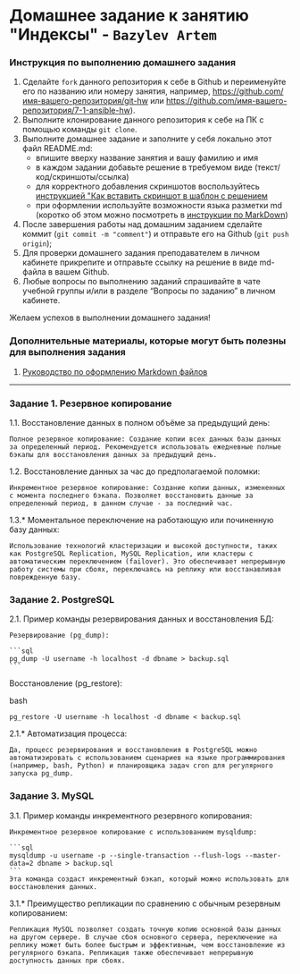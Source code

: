 # Домашнее задание к занятию "Индексы" - `Bazylev Artem`


### Инструкция по выполнению домашнего задания

   1. Сделайте `fork` данного репозитория к себе в Github и переименуйте его по названию или номеру занятия, например, https://github.com/имя-вашего-репозитория/git-hw или  https://github.com/имя-вашего-репозитория/7-1-ansible-hw).
   2. Выполните клонирование данного репозитория к себе на ПК с помощью команды `git clone`.
   3. Выполните домашнее задание и заполните у себя локально этот файл README.md:
      - впишите вверху название занятия и вашу фамилию и имя
      - в каждом задании добавьте решение в требуемом виде (текст/код/скриншоты/ссылка)
      - для корректного добавления скриншотов воспользуйтесь [инструкцией "Как вставить скриншот в шаблон с решением](https://github.com/netology-code/sys-pattern-homework/blob/main/screen-instruction.md)
      - при оформлении используйте возможности языка разметки md (коротко об этом можно посмотреть в [инструкции  по MarkDown](https://github.com/netology-code/sys-pattern-homework/blob/main/md-instruction.md))
   4. После завершения работы над домашним заданием сделайте коммит (`git commit -m "comment"`) и отправьте его на Github (`git push origin`);
   5. Для проверки домашнего задания преподавателем в личном кабинете прикрепите и отправьте ссылку на решение в виде md-файла в вашем Github.
   6. Любые вопросы по выполнению заданий спрашивайте в чате учебной группы и/или в разделе “Вопросы по заданию” в личном кабинете.
   
Желаем успехов в выполнении домашнего задания!
   
### Дополнительные материалы, которые могут быть полезны для выполнения задания

1. [Руководство по оформлению Markdown файлов](https://gist.github.com/Jekins/2bf2d0638163f1294637#Code)

---


### Задание 1. Резервное копирование

1.1. Восстановление данных в полном объёме за предыдущий день:

    Полное резервное копирование: Создание копии всех данных базы данных за определенный период. Рекомендуется использовать ежедневные полные бэкапы для восстановления данных за предыдущий день.

1.2. Восстановление данных за час до предполагаемой поломки:

    Инкрементное резервное копирование: Создание копии данных, измененных с момента последнего бэкапа. Позволяет восстановить данные за определенный период, в данном случае - за последний час.

1.3.* Моментальное переключение на работающую или починенную базу данных:

    Использование технологий кластеризации и высокой доступности, таких как PostgreSQL Replication, MySQL Replication, или кластеры с автоматическим переключением (failover). Это обеспечивает непрерывную работу системы при сбоях, переключаясь на реплику или восстанавливая поврежденную базу.

### Задание 2. PostgreSQL

2.1. Пример команды резервирования данных и восстановления БД:

    Резервирование (pg_dump):

    ```sql
    pg_dump -U username -h localhost -d dbname > backup.sql
    ```
Восстановление (pg_restore):

bash

    pg_restore -U username -h localhost -d dbname < backup.sql

2.1.* Автоматизация процесса:

    Да, процесс резервирования и восстановления в PostgreSQL можно автоматизировать с использованием сценариев на языке программирования (например, bash, Python) и планировщика задач cron для регулярного запуска pg_dump.

### Задание 3. MySQL

3.1. Пример команды инкрементного резервного копирования:

    Инкрементное резервное копирование с использованием mysqldump:

    ```sql
    mysqldump -u username -p --single-transaction --flush-logs --master-data=2 dbname > backup.sql
    ```
    Эта команда создаст инкрементный бэкап, который можно использовать для восстановления данных.

3.1.* Преимущество репликации по сравнению с обычным резервным копированием:

    Репликация MySQL позволяет создать точную копию основной базы данных на другом сервере. В случае сбоя основного сервера, переключение на реплику может быть более быстрым и эффективным, чем восстановление из регулярного бэкапа. Репликация также обеспечивает непрерывную доступность данных при сбоях.






